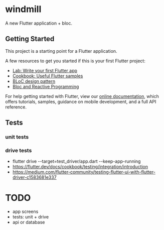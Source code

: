 # windmill

A new Flutter application + bloc.

## Getting Started

This project is a starting point for a Flutter application.

A few resources to get you started if this is your first Flutter project:

- [Lab: Write your first Flutter app](https://flutter.dev/docs/get-started/codelab)
- [Cookbook: Useful Flutter samples](https://flutter.dev/docs/cookbook)
- [BLoC design pattern](https://bloclibrary.dev/#/)
- [Bloc and Reactive Programming](https://www.didierboelens.com/2018/08/reactive-programming-streams-bloc/)

For help getting started with Flutter, view our
[online documentation](https://flutter.dev/docs), which offers tutorials,
samples, guidance on mobile development, and a full API reference.


## Tests
### unit tests
### drive tests
- flutter drive --target=test_driver/app.dart --keep-app-running
- https://flutter.dev/docs/cookbook/testing/integration/introduction
- https://medium.com/flutter-community/testing-flutter-ui-with-flutter-driver-c1583681e337

# TODO
- app screens
- tests: unit + drive
- api or database
